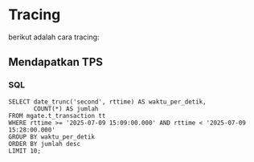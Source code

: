 # Tracing

berikut adalah cara tracing:

## Mendapatkan TPS

### SQL

```
SELECT date_trunc('second', rttime) AS waktu_per_detik,
       COUNT(*) AS jumlah
FROM mgate.t_transaction tt
WHERE rttime >= '2025-07-09 15:09:00.000' AND rttime < '2025-07-09 15:28:00.000'
GROUP BY waktu_per_detik
ORDER BY jumlah desc
LIMIT 10;
```
